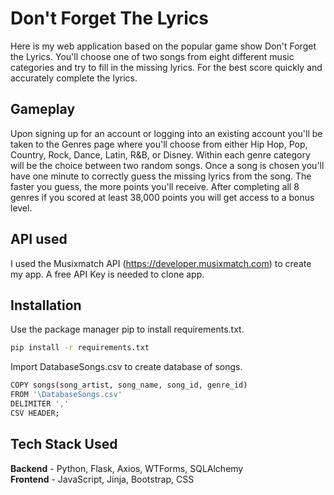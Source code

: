 # Don't Forget The Lyrics

Here is my web application based on the popular game show Don't Forget the Lyrics. You'll choose one of two songs from eight different music categories and try to fill in the missing lyrics. For the best score quickly and accurately complete the lyrics. 

## Gameplay

Upon signing up for an account or logging into an existing account you'll be taken to the Genres page where you'll choose from either Hip Hop, Pop, Country, Rock, Dance, Latin, R&B, or Disney. Within each genre category will be the choice between two random songs. Once a song is chosen you'll have one minute to correctly guess the missing lyrics from the song. The faster you guess, the more points you'll receive. After completing all 8 genres if you scored at least 38,000 points you will get access to a bonus level.

## API used

I used the Musixmatch API (https://developer.musixmatch.com) to create my app. A free API Key is needed to clone app.

## Installation

Use the package manager pip to install requirements.txt.

```bash
pip install -r requirements.txt 
```  
Import DatabaseSongs.csv to create database of songs.

```bash
COPY songs(song_artist, song_name, song_id, genre_id)
FROM '\DatabaseSongs.csv'
DELIMITER ','
CSV HEADER;
```

## Tech Stack Used

**Backend** - Python, Flask, Axios, WTForms, SQLAlchemy  
**Frontend** - JavaScript, Jinja, Bootstrap, CSS
